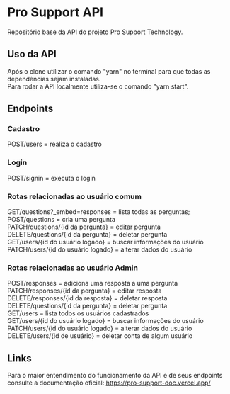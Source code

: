 # Pro Support API

Repositório base da API do projeto Pro Support Technology.

## Uso da API

Após o clone utilizar o comando "yarn" no terminal para que todas as dependências sejam instaladas. <br/>
Para rodar a API localmente utiliza-se o comando "yarn start".

## Endpoints

### Cadastro

POST/users = realiza o cadastro

### Login

POST/signin = executa o login

### Rotas relacionadas ao usuário comum

GET/questions?_embed=responses = lista todas as perguntas; </br>
POST/questions = cria uma pergunta </br>
PATCH/questions/{id da pergunta} = editar pergunta </br>
DELETE/questions/{id da pergunta} = deletar pergunta </br>
GET/users/{id do usuário logado} = buscar informações do usuário </br>
PATCH/users/{id do usuário logado} = alterar dados do usuário </br>

### Rotas relacionadas ao usuário Admin

POST/responses = adiciona uma resposta a uma pergunta </br>
PATCH/responses/{id da pergunta} = editar resposta </br>
DELETE/responses/{id da resposta} = deletar resposta </br>
DELETE/questions/{id da pergunta} = deletar pergunta </br>
GET/users = lista todos os usuários cadastrados </br>
GET/users/{id do usuário logado} = buscar informações do usuário </br>
PATCH/users/{id do usuário logado} = alterar dados do usuário </br>
DELETE/users/{id de usuário} = deletar conta de algum usuário </br>

## Links

Para o maior entendimento do funcionamento da API e de seus endpoints consulte a documentação oficial: https://pro-support-doc.vercel.app/
